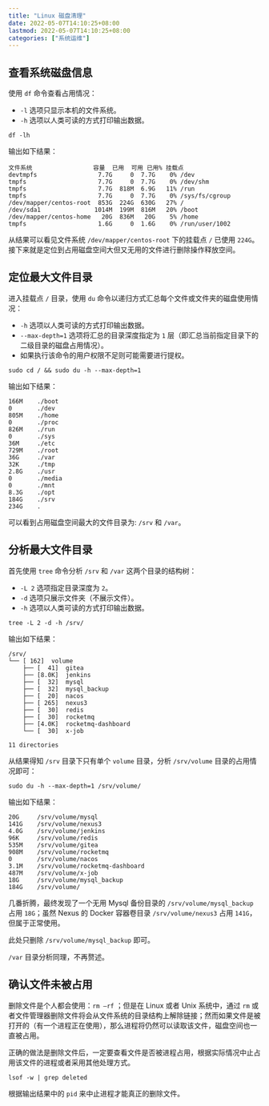 ```yaml
---
title: "Linux 磁盘清理"
date: 2022-05-07T14:10:25+08:00
lastmod: 2022-05-07T14:10:25+08:00
categories: ["系统运维"]
---
```


## 查看系统磁盘信息

使用 `df` 命令查看占用情况：

+ `-l` 选项只显示本机的文件系统。
+ `-h` 选项以人类可读的方式打印输出数据。

```
df -lh
```

输出如下结果：

```shell
文件系统                 容量  已用  可用 已用% 挂载点
devtmpfs                 7.7G     0  7.7G    0% /dev
tmpfs                    7.7G     0  7.7G    0% /dev/shm
tmpfs                    7.7G  818M  6.9G   11% /run
tmpfs                    7.7G     0  7.7G    0% /sys/fs/cgroup
/dev/mapper/centos-root  853G  224G  630G   27% /
/dev/sda1               1014M  199M  816M   20% /boot
/dev/mapper/centos-home   20G  836M   20G    5% /home
tmpfs                    1.6G     0  1.6G    0% /run/user/1002
```

从结果可以看见文件系统 `/dev/mapper/centos-root` 下的挂载点 `/` 已使用 `224G`。接下来就是定位到占用磁盘空间大但又无用的文件进行删除操作释放空间。

## 定位最大文件目录

进入挂载点 `/` 目录，使用 `du` 命令以递归方式汇总每个文件或文件夹的磁盘使用情况：

+ `-h` 选项以人类可读的方式打印输出数据。
+ `--max-depth=1` 选项将汇总的目录深度指定为 `1` 层（即汇总当前指定目录下的二级目录的磁盘占用情况）。
+ 如果执行该命令的用户权限不足则可能需要进行提权。

```shell
sudo cd / && sudo du -h --max-depth=1
```

输出如下结果：

```shell
166M    ./boot
0       ./dev
805M    ./home
0       ./proc
826M    ./run
0       ./sys
36M     ./etc
729M    ./root
36G     ./var
32K     ./tmp
2.8G    ./usr
0       ./media
0       ./mnt
8.3G    ./opt
184G    ./srv
234G    .
```

可以看到占用磁盘空间最大的文件目录为: `/srv` 和 `/var`。

## 分析最大文件目录

首先使用 `tree` 命令分析 `/srv` 和 `/var` 这两个目录的结构树：
+ `-L 2` 选项指定目录深度为 `2`。
+ `-d` 选项只展示文件夹（不展示文件）。
+ `-h` 选项以人类可读的方式打印输出数据。 

```shell
tree -L 2 -d -h /srv/
```

输出如下结果：

```shell
/srv/
└── [ 162]  volume
    ├── [  41]  gitea
    ├── [8.0K]  jenkins
    ├── [  32]  mysql
    ├── [  32]  mysql_backup
    ├── [  20]  nacos
    ├── [ 265]  nexus3
    ├── [  30]  redis
    ├── [  30]  rocketmq
    ├── [4.0K]  rocketmq-dashboard
    └── [  30]  x-job

11 directories
```

从结果得知 `/srv` 目录下只有单个 `volume` 目录，分析 `/srv/volume` 目录的占用情况即可：

```shell
sudo du -h --max-depth=1 /srv/volume/
```

输出如下结果：

```shell
20G     /srv/volume/mysql
141G    /srv/volume/nexus3
4.0G    /srv/volume/jenkins
96K     /srv/volume/redis
535M    /srv/volume/gitea
908M    /srv/volume/rocketmq
0       /srv/volume/nacos
3.1M    /srv/volume/rocketmq-dashboard
487M    /srv/volume/x-job
18G     /srv/volume/mysql_backup
184G    /srv/volume/
```

几番折腾，最终发现了一个无用 Mysql 备份目录的 `/srv/volume/mysql_backup` 占用 `18G`；虽然 Nexus 的 Docker 容器卷目录 `/srv/volume/nexus3` 占用 `141G`，但属于正常使用。

此处只删除 `/srv/volume/mysql_backup` 即可。

`/var` 目录分析同理，不再赘述。

## 确认文件未被占用

删除文件是个人都会使用：`rm –rf` ；但是在 Linux 或者 Unix 系统中，通过 `rm` 或者文件管理器删除文件将会从文件系统的目录结构上解除链接；然而如果文件是被打开的（有一个进程正在使用），那么进程将仍然可以读取该文件，磁盘空间也一直被占用。

正确的做法是删除文件后，一定要查看文件是否被进程占用，根据实际情况中止占用该文件的进程或者采用其他处理方式。

```shell
lsof -w | grep deleted
```

根据输出结果中的 `pid` 来中止进程才能真正的删除文件。